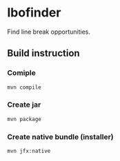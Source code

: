 # lbofinder

Find line break opportunities.

## Build instruction

### Comiple

```sh
mvn compile
```

### Create jar

```sh
mvn package
```

### Create native bundle (installer)

```sh
mvn jfx:native
```
